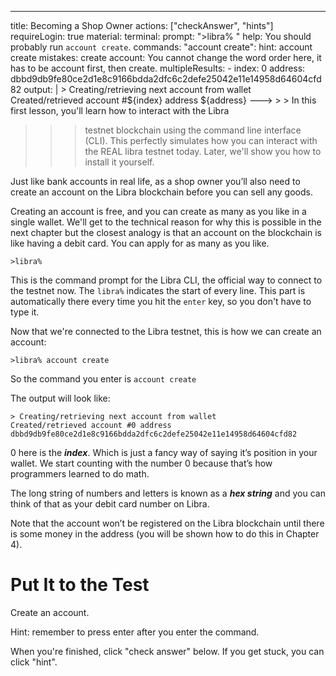 ---
title: Becoming a Shop Owner
actions: ["checkAnswer", "hints"]
requireLogin: true
material:
  terminal:
    prompt: ">libra% "
    help: You should probably run `account create`.
    commands:
      "account create":
        hint: account create
        mistakes:
          create account:
            You cannot change the word order here, it has to be account first,
            then create.
        multipleResults:
          - index: 0
            address: dbbd9db9fe80ce2d1e8c9166bdda2dfc6c2defe25042e11e14958d64604cfd82
        output: |
          > Creating/retrieving next account from wallet
          Created/retrieved account #${index} address ${address}
---> > > In this first lesson, you'll learn how to interact with the Libra
> > > testnet blockchain using the command line interface (CLI). This perfectly
> > > simulates how you can interact with the REAL libra testnet today. Later,
> > > we'll show you how to install it yourself.

Just like bank accounts in real life, as a shop owner you’ll also need to create
an account on the Libra blockchain before you can sell any goods.

Creating an account is free, and you can create as many as you like in a single
wallet. We'll get to the technical reason for why this is possible in the next
chapter but the closest analogy is that an account on the blockchain is like
having a debit card. You can apply for as many as you like.

```
>libra%
```

This is the command prompt for the Libra CLI, the official way to connect to the
testnet now. The `libra%` indicates the start of every line. This part is
automatically there every time you hit the `enter` key, so you don't have to
type it.

Now that we're connected to the Libra testnet, this is how we can create an
account:

```
>libra% account create
```

So the command you enter is `account create`

The output will look like:

```
> Creating/retrieving next account from wallet
Created/retrieved account #0 address dbbd9db9fe80ce2d1e8c9166bdda2dfc6c2defe25042e11e14958d64604cfd82
```

0 here is the **_index_**. Which is just a fancy way of saying it’s position in
your wallet. We start counting with the number 0 because that’s how programmers
learned to do math.

The long string of numbers and letters is known as a **_hex string_** and you
can think of that as your debit card number on Libra.

Note that the account won’t be registered on the Libra blockchain until there is
some money in the address (you will be shown how to do this in Chapter 4).

# Put It to the Test

Create an account.

Hint: remember to press enter after you enter the command.

When you're finished, click "check answer" below. If you get stuck, you can
click "hint".
